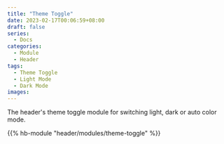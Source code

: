 ```yaml
---
title: "Theme Toggle"
date: 2023-02-17T00:06:59+08:00
draft: false
series:
  - Docs
categories:
  - Module
  - Header
tags:
  - Theme Toggle
  - Light Mode
  - Dark Mode
images:
---
```


The header's theme toggle module for switching light, dark or auto color mode.

<!--more-->

{{% hb-module "header/modules/theme-toggle" %}}
